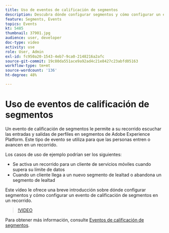 ```yaml
---
title: Uso de eventos de calificación de segmentos
description: Descubra dónde configurar segmentos y cómo configurar un evento de calificación de segmentos en un recorrido.
feature: Segments, Events
topics: Events
kt: 5485
thumbnail: 37901.jpg
audience: user, developer
doc-type: video
activity: use
role: User, Admin
exl-id: fc950a20-1543-4eb7-9ca0-2148216a2afc
source-git-commit: 19c80da551ace9a92ad4c21e8427c23abfd05163
workflow-type: tm+mt
source-wordcount: '136'
ht-degree: 48%

---
```


# Uso de eventos de calificación de segmentos

Un evento de calificación de segmentos le permite a su recorrido escuchar las entradas y salidas de perfiles en segmentos de Adobe Experience Platform. Este tipo de evento se utiliza para que las personas entren o avancen en un recorrido.

Los casos de uso de ejemplo podrían ser los siguientes:

* Se activa un recorrido para un cliente de servicios móviles cuando supera su límite de datos
* Cuando un cliente llega a un nuevo segmento de lealtad o abandona un segmento de lealtad

Este vídeo le ofrece una breve introducción sobre dónde configurar segmentos y cómo configurar un evento de calificación de segmentos en un recorrido.

>[!VIDEO](https://video.tv.adobe.com/v/37901?quality=12)

Para obtener más información, consulte [Eventos de calificación de segmentos](https://experienceleague.adobe.com/docs/journeys/using/building-journeys/about-journey-building/events-activities/segment-qualification-events.html?lang=en).
